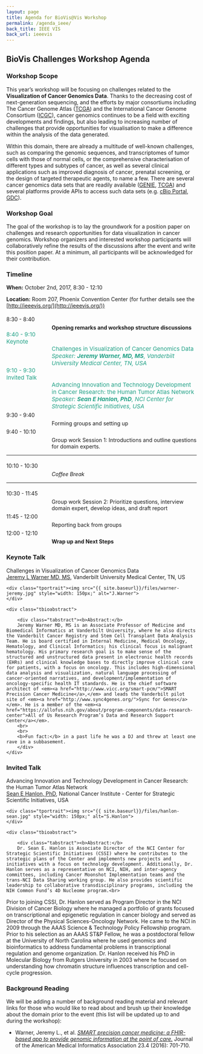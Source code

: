 ```yaml
---
layout: page
title: Agenda for BioVis@Vis Workshop
permalink: /agenda_ieee/
back_title: IEEE VIS
back_url: ieeevis
---
```


## BioVis Challenges Workshop Agenda

### Workshop Scope
This year’s workshop will be focusing on challenges related to the **Visualization of Cancer Genomics Data**. Thanks to the decreasing cost of next-generation sequencing, and the efforts by major consortiums including The Cancer Genome Atlas ([TCGA](https://cancergenome.nih.gov/)) and the International Cancer Genome Consortium ([ICGC](http://icgc.org/)), cancer genomics continues to be a field with exciting developments and findings, but also leading to increasing number of challenges that provide opportunities for visualisation to make a difference within the analysis of the data generated.

Within this domain, there are already a multitude of well-known challenges, such as comparing the genomic sequences, and transcriptomes of tumor cells with those of normal cells, or the comprehensive characterisation of different types and subtypes of cancer, as well as several clinical applications such as improved diagnosis of cancer, prenatal screening, or the design of targeted therapeutic agents, to name a few. There are several cancer genomics data sets that are readily available ([GENIE](http://www.aacr.org/Research/Research/Pages/aacr-project-genie.aspx), [TCGA](https://cancergenome.nih.gov/)) and several platforms provide APIs to access such data sets (e.g. [cBio Portal](http://www.cbioportal.org/), [GDC](https://portal.gdc.cancer.gov/)).

### Workshop Goal

The goal of the workshop is to lay the groundwork for a position paper on challenges and research opportunities for data visualization in cancer genomics. Workshop organizers and interested workshop participants will collaboratively refine the results of the discussions after the event and write this position paper. At a minimum, all participants will be acknowledged for their contribution.

### Timeline
**When:** October 2nd, 2017, 8:30 - 12:10

**Location:** Room 207, Phoenix Convention Center (for further details see the [http://ieeevis.org/](http://ieeevis.org/))

<a name="agenda"></a>
<div>
  <div class="sumTime" style="padding-top:5px;"> 8:30 - 8:40 </div>
    <div class="ttile" style="padding-left:120px; padding-top:5px;"> <b>Opening remarks and workshop structure discussions</b></div>
</div>  

<div>
    <div class="sumTime2" style="font-size:15px;color:#21a186;">8:40 - 9:10</div>
    <div>
        <div class="sumContent" style="font-size:15px;color:#21a186;">Keynote</div>
        <div class="sumContent" style="padding-left:120px;font-size:15px;color:#21a186;">Challenges in Visualization of Cancer Genomics Data</div>
          <div class="sumDetail" style="padding-left:120px;font-size:15px;color:#21a186;"><i> Speaker: <b> Jeremy Warner, MD, MS</b>, Vanderbilt University Medical Center, TN, USA</i>
          </div>
    </div>
</div>

<div>
    <div class="sumTime2" style="font-size:15px;color:#21a186;">9:10 - 9:30</div>
    <div>
        <div class="sumContent" style="font-size:15px;color:#21a186;">Invited Talk</div>
        <div class="sumContent" style="padding-left:120px;font-size:15px;color:#21a186;">Advancing Innovation and Technology Development in Cancer Research: the Human Tumor Atlas Network</div>
          <div class="sumDetail" style="padding-left:120px;font-size:15px;color:#21a186;"><i> Speaker: <b> Sean E Hanlon, PhD</b>, NCI Center for Strategic Scientific Initiatives, USA</i>
          </div>
    </div>
</div>

<div>
  <div class="sumTime" style="padding-top:5px;"> 9:30 - 9:40 </div>
    <div class="ttile" style="padding-left:120px; padding-top:5px;">Forming groups and setting up</div>
</div>  

<div>
  <div class="sumTime" style="padding-top:5px;"> 9:40 - 10:10 </div>
    <div class="ttile" style="padding-left:120px; padding-top:5px;">Group work Session 1: Introductions and outline questions for domain experts.</div>
</div>  

<hr>
<div>
  <div class="sumTime" style="padding-top:5px;"> 10:10 - 10:30 </div>
    <div class="ttile" style="padding-left:120px; padding-top:5px;"> <em>Coffee Break </em></div>
</div>  
<hr>

<div>
  <div class="sumTime" style="padding-top:5px;"> 10:30 - 11:45 </div>
    <div class="ttile" style="padding-left:120px; padding-top:5px;">Group work Session 2: Prioritize questions, interview domain expert, develop ideas, and draft report</div>
</div>  

<div>
  <div class="sumTime" style="padding-top:5px;"> 11:45 - 12:00 </div>
    <div class="ttile" style="padding-left:120px; padding-top:5px;">Reporting back from groups</div>
</div>

<div>
  <div class="sumTime" style="padding-top:5px;"> 12:00 - 12:10 </div>
    <div class="ttile" style="padding-left:120px; padding-top:5px;"><b>Wrap up and Next Steps</b></div>
</div>


### Keynote Talk

<div class="talk">
    <div class="ttitle">Challenges in Visualization of Cancer Genomics Data
    </div>
    <div><span class="tspeaker"><a href="http://www.vicc.org/dd/display.php?person=jeremy.warner">Jeremy L Warner MD, MS</a></span>, <span>Vanderbilt University Medical Center, TN, US</span></div>

    <div class="tportrait"><img src="{{ site.baseurl}}/files/warner-jeremy.jpg" style="width: 150px;" alt="J.Warner">
    </div>

    <div class="tbioabstract">

        <div class="tabstract"><b>Abstract:</b>
        Jeremy Warner MD, MS is an Associate Professor of Medicine and Biomedical Informatics at Vanderbilt University, where he also directs the Vanderbilt Cancer Registry and Stem Cell Transplant Data Analysis Team. He is board certified in Internal Medicine, Medical Oncology, Hematology, and Clinical Informatics; his clinical focus is malignant hematology. His primary research goal is to make sense of the structured and unstructured data present in electronic health records (EHRs) and clinical knowledge bases to directly improve clinical care for patients, with a focus on oncology. This includes high-dimensional data analysis and visualization, natural language processing of cancer-oriented narratives, and development/implementation of oncology-specific health IT standards. He is the chief software architect of <em><a href="http://www.vicc.org/smart-pcm/">SMART Precision Cancer Medicine</a>,</em> and leads the Vanderbilt pilot site of <em><a href="http://www.sync4genes.org/">Sync for Genes</a></em>. He is a member of the <em><a href="https://allofus.nih.gov/about/program-components/data-research-center">All of Us Research Program’s Data and Research Support Center</a></em>.
        <br>
        <br>
        <b>Fun fact:</b> in a past life he was a DJ and threw at least one rave in a subbasement.
        </div>
    </div>
</div>

### Invited Talk

<div class="talk">
    <div class="ttitle">Advancing Innovation and Technology Development in Cancer Research: the Human Tumor Atlas Network
    </div>
    <div><span class="tspeaker"><a href="https://cssi.cancer.gov/hanlon">Sean E Hanlon, PhD</a></span>, <span>National Cancer Institute - Center for Strategic Scientific Initiatives, USA</span></div>

    <div class="tportrait"><img src="{{ site.baseurl}}/files/hanlon-sean.jpg" style="width: 150px;" alt="S.Hanlon">
    </div>

    <div class="tbioabstract">

        <div class="tabstract"><b>Abstract:</b>
        Dr. Sean E. Hanlon is Associate Director of the NCI Center for Strategic Scientific Initiatives (CSSI) where he contributes to the strategic plans of the Center and implements new projects and initiatives with a focus on technology development. Additionally, Dr. Hanlon serves as a representative on NCI, NIH, and inter-agency committees, including Cancer Moonshot Implementation teams and the trans-NCI Data Sharing working group. He also provides scientific leadership to collaborative transdisciplinary programs, including the NIH Common Fund’s 4D Nucleome program.<br>
Prior to joining CSSI, Dr. Hanlon served as Program Director in the NCI Division of Cancer Biology where he managed a portfolio of grants focused on transcriptional and epigenetic regulation in cancer biology and served as Director of the Physical Sciences-Oncology Network. He came to the NCI in 2009 through the AAAS Science & Technology Policy Fellowship program. Prior to his selection as an AAAS ST&P Fellow, he was a postdoctoral fellow at the University of North Carolina where he used genomics and bioinformatics to address fundamental problems in transcriptional regulation and genome organization. Dr. Hanlon received his PhD in Molecular Biology from Rutgers University in 2003 where he focused on understanding how chromatin structure influences transcription and cell-cycle progression.
        </div>
    </div>
</div>


### Background Reading
We will be adding a number of background reading material and relevant links for those who would like to read about and brush up their knowledge about the domain prior to the event (this list will be updated up to and during the workshop):

* Warner, Jeremy L., et al. [*SMART precision cancer medicine: a FHIR-based app to provide genomic information at the point of care.*](https://academic.oup.com/jamia/article/23/4/701/2200286/SMART-precision-cancer-medicine-a-FHIR-based-app) Journal of the American Medical Informatics Association 23.4 (2016): 701-710.
